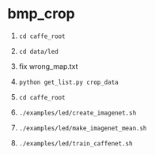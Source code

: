 # bmp_crop
1. ```cd caffe_root```

2. ```cd data/led```

3. fix wrong_map.txt

4. ```python get_list.py crop_data```

5. ```cd caffe_root```

6. ```./examples/led/create_imagenet.sh```

7. ```./examples/led/make_imagenet_mean.sh```

8. ```./examples/led/train_caffenet.sh```
